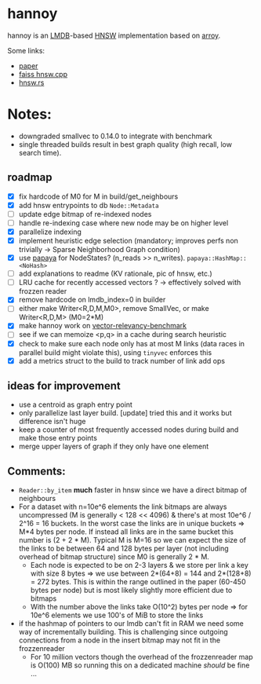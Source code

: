 # hannoy
hannoy is an [LMDB](https://en.wikipedia.org/wiki/Lightning_Memory-Mapped_Database)-based [HNSW](https://www.pinecone.io/learn/series/faiss/hnsw/) implementation based on [arroy](https://github.com/meilisearch/arroy).

Some links:
- [paper](https://arxiv.org/abs/1603.09320)
- [faiss hnsw.cpp](https://github.com/facebookresearch/faiss/blob/main/faiss/impl/HNSW.cpp)
- [hnsw.rs](https://github.com/rust-cv/hnsw)

# Notes: 
- downgraded smallvec to 0.14.0 to integrate with benchmark
- single threaded builds result in best graph quality (high recall, low search time).

## roadmap
- [x] fix hardcode of M0 for M in build/get_neighbours
- [x] add hnsw entrypoints to db `Node::Metadata`
- [ ] update edge bitmap of re-indexed nodes
- [ ] handle re-indexing case where new node may be on higher level
- [x] parallelize indexing
- [x] implement heuristic edge selection (mandatory; improves perfs non trivially -> Sparse Neighborhood Graph condition)
- [x] use [papaya](https://github.com/ibraheemdev/papaya) for NodeStates? (n_reads >> n_writes). `papaya::HashMap::<NoHash>`
- [ ] add explanations to readme (KV rationale, pic of hnsw, etc.)
- [ ] LRU cache for recently accessed vectors ? -> effectively solved with frozzen reader
- [x] remove hardcode on lmdb_index=0 in builder
- [ ] either make Writer<R,D,M,M0>, remove SmallVec, or make Writer<R,D,M> (M0=2*M)
- [x] make hannoy work on [vector-relevancy-benchmark](https://github.com/meilisearch/vector-store-relevancy-benchmark)
- [ ] see if we can memoize <p,q> in a cache during search heuristic
- [x] check to make sure each node only has at most M links (data races in parallel build might violate this), using `tinyvec` enforces this
- [x] add a metrics struct to the build to track number of link add ops

## ideas for improvement
- use a centroid as graph entry point
- only parallelize last layer build. [update] tried this and it works but difference isn't huge
- keep a counter of most frequently accessed nodes during build and make those entry points
- merge upper layers of graph if they only have one element

## Comments:
- `Reader::by_item` **much** faster in hnsw since we have a direct bitmap of neighbours
- For a dataset with n=10e^6 elements the link bitmaps are always uncompressed (M is generally < 128 << 4096) & there's at most 10e^6 / 2^16 = 16 buckets. In the worst case the links are in unique buckets => M*4 bytes per node. If instead all links are in the same bucket this number is (2 + 2 * M). Typical M is M=16 so we can expect the size of the links to be between 64 and 128 bytes per layer (not including overhead of bitmap structure) since M0 is generally 2 * M.
  - Each node is expected to be on 2-3 layers  & we store per link a key with size 8 bytes => we use between 2*(64+8) = 144 and 2*(128+8) = 272 bytes. This is within the range outlined in the paper (60-450 bytes per node) but is most likely slightly more efficient due to bitmaps
  - With the number above the links take O(10^2) bytes per node => for 10e^6 elements we use 100's of MiB to store the links
- if the hashmap of pointers to our lmdb can't fit in RAM we need some way of incrementally building. This is challenging since outgoing connections from a node in the insert bitmap may not fit in the frozzenreader  
  - For 10 million vectors though the overhead of the frozzenreader map is O(100) MB so running this on a dedicated machine _should_ be fine ...
